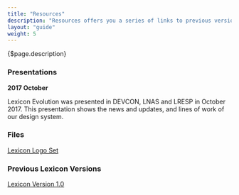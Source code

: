 ```yaml
---
title: "Resources"
description: "Resources offers you a series of links to previous versions of Lexicon and presentations done related to this design language."
layout: "guide"
weight: 5
---
```


{$page.description}

### Presentations

**2017 October**

Lexicon Evolution was presented in DEVCON, LNAS and LRESP in October 2017. This presentation shows the news and updates, and lines of work of our design system.

<script async class="speakerdeck-embed" data-id="2e287bdf09a44bb78231e707a84a26a5" data-ratio="1.77777777777778" src="//speakerdeck.com/assets/embed.js"></script>

### Files

<a href="../../../resources/LexiconLogoSet.zip" download>Lexicon Logo Set</a>

### Previous Lexicon Versions

[Lexicon Version 1.0](http://v1.lexicondesign.io)